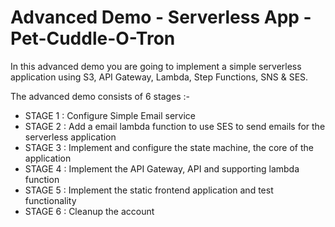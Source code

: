 # Advanced Demo - Serverless App - Pet-Cuddle-O-Tron

In this advanced demo you are going to implement a simple serverless application using S3, API Gateway, Lambda, Step Functions, SNS & SES.  

The advanced demo consists of 6 stages :-

- STAGE 1 : Configure Simple Email service 
- STAGE 2 : Add a email lambda function to use SES to send emails for the serverless application 
- STAGE 3 : Implement and configure the state machine, the core of the application
- STAGE 4 : Implement the API Gateway, API and supporting lambda function
- STAGE 5 : Implement the static frontend application and test functionality
- STAGE 6 : Cleanup the account








